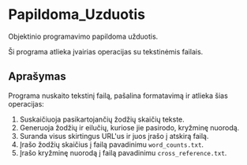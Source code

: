 # Papildoma_Uzduotis

Objektinio programavimo papildoma užduotis.

Ši programa atlieka įvairias operacijas su tekstinėmis failais.

## Aprašymas

Programa nuskaito tekstinį failą, pašalina formatavimą ir atlieka šias operacijas:

1. Suskaičiuoja pasikartojančių žodžių skaičių tekste.
2. Generuoja žodžių ir eilučių, kuriose jie pasirodo, kryžminę nuorodą.
3. Suranda visus skirtingus URL'us ir juos įrašo į atskirą failą.
4. Įrašo žodžių skaičius į failą pavadinimu `word_counts.txt`.
5. Įrašo kryžminę nuorodą į failą pavadinimu `cross_reference.txt`.
